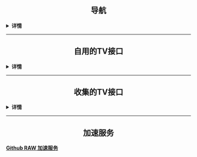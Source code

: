 <h2 align="center">导航</h2>

<details>
  
  <summary><b>详情</b></summary>

[📺直播源](https://github.com/aa1555/Repository/tree/main/Video%2FLive%E7%9B%B4%E6%92%AD%E6%BA%90) 

[📺TV Box 配置](https://github.com/aa1555/Repository/tree/main/Video/TV%20Box%20%E9%85%8D%E7%BD%AE) 

[📺ZY Player 配置](https://github.com/aa1555/Repository/tree/main/Video/ZY%20Player%20%E9%85%8D%E7%BD%AE) 

[📺直播源格式转换](https://guihet.com/tvlistconvert.html) 

[📺加密接口解析提取](https://www.lige.fit/ua) 

[📺TVBox配置编辑器](http://qiqiv.cn/tvbox/) 

[📺TXT文本处理工具](http://www.txttool.com/)

[📺国内外电视频道直播源搜索]( https://www.foodieguide.com/iptvsearch)

</details>

<hr>

<h2 align="center">自用的TV接口</h2>

<details>
  
  <summary><b>详情</b></summary>

### TV Box接口

- <b>📺直播源:</b>

  https://ghproxy.net/https://raw.githubusercontent.com/aa1555/Repository/main/Video/Live%E7%9B%B4%E6%92%AD%E6%BA%90/%E8%87%AA%E7%94%A8%E7%9B%B4%E6%92%AD%E6%BA%90.txt

- <b>🗂单仓:</b>

  https://ghproxy.net/https://raw.githubusercontent.com/aa1555/Repository/main/Video/TV%20Box%20%E9%85%8D%E7%BD%AE/TVBox%20%E8%87%AA%E7%94%A8%E4%BB%93.json

- <b>🗂🗂多仓：</b>

  https://ghproxy.net/https://raw.githubusercontent.com/aa1555/Repository/main/Video/TV%20Box%20%E9%85%8D%E7%BD%AE/TVBox%20%E8%87%AA%E7%94%A8%E5%A4%9A%E4%BB%93.json

### ZY Player 接口

- 一键导入配置:
 https://ghproxy.net/https://raw.githubusercontent.com/aa1555/Repository/main/Video/ZY%20Player%20%E9%85%8D%E7%BD%AE/ZY%20Player%20%E6%95%B0%E6%8D%AE%E6%BA%90.json

</details>

<hr>

<h2 align="center">收集的TV接口</h2>

<details>
  
  <summary><b>详情</b></summary>

### 项目地址：[fanmingming/live](https://github.com/fanmingming/live)

  收集国内直连的电视直播源（信号非常好）：

- <b>📺直播源：</b>

  https://live.fanmingming.com/tv/m3u/global.m3u

  https://ghproxy.net/https://raw.githubusercontent.com/fanmingming/live/main/tv/m3u/global.m3u

### 项目地址：[mengzehe/TVBox](https://github.com/mengzehe/TVBox)

  专注于收集影视源，直播源

- <b>🗂单仓：</b>

  https://ghproxy.net/https://raw.githubusercontent.com/mengzehe/TVBox/main/ck.json
  
- <b>🗂单仓2：<b>

  https://ghproxy.net/https://raw.githubusercontent.com/mengzehe/TVBox/main/ck2.json
  
- <b>🗂🗂多仓：<b>

  https://ghproxy.net/https://raw.githubusercontent.com/mengzehe/TVBox/main/%E8%87%AA%E7%94%A8%E5%A4%9A%E4%BB%93

### 项目地址：[gaotianliuyun gao](https://github.com/gaotianliuyun/gao)

  收集了很多接口

### 项目地址：[2hacc/TVBox](https://github.com/2hacc/TVBox)

- <b>TV Box接口：</b>

  https://ghproxy.net/https://raw.githubusercontent.com/2hacc/TVBox/main/tvbox.json

- <b>小雅接口：</b>

  https://ghproxy.net/https://raw.githubusercontent.com/2hacc/TVBox/main/xiaoya.json

- <b> 📺海外直播源：</b>

  https://ghproxy.net/https://raw.githubusercontent.com/2hacc/TVBox/main/live/hlive.txt

### 项目地址：[dxawi/0](https://github.com/dxawi/0)

- <b>📺直播源</b>（信号不错）：

  https://ghproxy.net/https://raw.githubusercontent.com/dxawi/0/main/tvlive.txt

- <b>TV Box接口：</b>

  https://ghproxy.net/https://raw.githubusercontent.com/dxawi/0/main/0.json

### 项目地址：[guot55/YGBH](https://github.com/guot55/YGBH)

</details>

<hr>

<h2 align="center">加速服务</h2>

[Github RAW 加速服务](https://github.com/aa1555/Repository/blob/main/Misc/Github%20RAW%20%E5%8A%A0%E9%80%9F%E6%9C%8D%E5%8A%A1.md)




